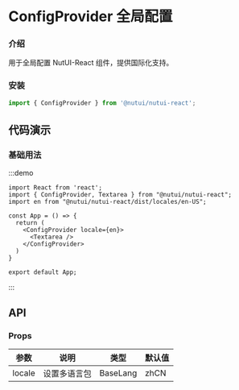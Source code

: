 # ConfigProvider 全局配置

### 介绍

用于全局配置 NutUI-React 组件，提供国际化支持。

### 安装

``` javascript
import { ConfigProvider } from '@nutui/nutui-react';
```

## 代码演示

### 基础用法

:::demo

```tsx
import React from 'react';
import { ConfigProvider, Textarea } from "@nutui/nutui-react";
import en from "@nutui/nutui-react/dist/locales/en-US";

const App = () => {
  return (
    <ConfigProvider locale={en}>
      <Textarea />
    </ConfigProvider>
  )
}

export default App;
```

:::

## API

### Props

| 参数         | 说明                         | 类型   | 默认值           |
|--------------|----------------------------|--------|-----------------|
| locale         | 设置多语言包                     | BaseLang | zhCN                |
